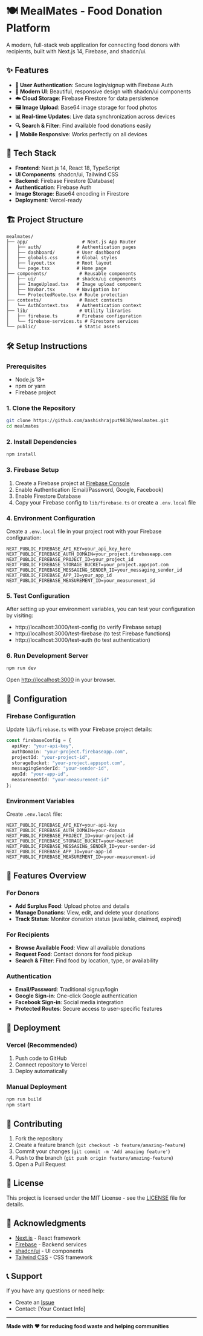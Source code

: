 # 🍽️ MealMates - Food Donation Platform

A modern, full-stack web application for connecting food donors with recipients, built with Next.js 14, Firebase, and shadcn/ui.

## ✨ Features

- **🔐 User Authentication**: Secure login/signup with Firebase Auth
- **📱 Modern UI**: Beautiful, responsive design with shadcn/ui components
- **☁️ Cloud Storage**: Firebase Firestore for data persistence
- **🖼️ Image Upload**: Base64 image storage for food photos
- **📊 Real-time Updates**: Live data synchronization across devices
- **🔍 Search & Filter**: Find available food donations easily
- **📱 Mobile Responsive**: Works perfectly on all devices

## 🚀 Tech Stack

- **Frontend**: Next.js 14, React 18, TypeScript
- **UI Components**: shadcn/ui, Tailwind CSS
- **Backend**: Firebase Firestore (Database)
- **Authentication**: Firebase Auth
- **Image Storage**: Base64 encoding in Firestore
- **Deployment**: Vercel-ready

## 🏗️ Project Structure

```
mealmates/
├── app/                    # Next.js App Router
│   ├── auth/             # Authentication pages
│   ├── dashboard/        # User dashboard
│   ├── globals.css       # Global styles
│   ├── layout.tsx        # Root layout
│   └── page.tsx          # Home page
├── components/            # Reusable components
│   ├── ui/               # shadcn/ui components
│   ├── ImageUpload.tsx   # Image upload component
│   ├── Navbar.tsx        # Navigation bar
│   └── ProtectedRoute.tsx # Route protection
├── contexts/              # React contexts
│   └── AuthContext.tsx   # Authentication context
├── lib/                   # Utility libraries
│   ├── firebase.ts       # Firebase configuration
│   └── firebase-services.ts # Firestore services
└── public/                # Static assets
```

## 🛠️ Setup Instructions

### Prerequisites
- Node.js 18+ 
- npm or yarn
- Firebase project

### 1. Clone the Repository
```bash
git clone https://github.com/aashishrajput9838/mealmates.git
cd mealmates
```

### 2. Install Dependencies
```bash
npm install
```

### 3. Firebase Setup
1. Create a Firebase project at [Firebase Console](https://console.firebase.google.com/)
2. Enable Authentication (Email/Password, Google, Facebook)
3. Enable Firestore Database
4. Copy your Firebase config to `lib/firebase.ts` or create a `.env.local` file

### 4. Environment Configuration
Create a `.env.local` file in your project root with your Firebase configuration:

```env
NEXT_PUBLIC_FIREBASE_API_KEY=your_api_key_here
NEXT_PUBLIC_FIREBASE_AUTH_DOMAIN=your_project.firebaseapp.com
NEXT_PUBLIC_FIREBASE_PROJECT_ID=your_project_id
NEXT_PUBLIC_FIREBASE_STORAGE_BUCKET=your_project.appspot.com
NEXT_PUBLIC_FIREBASE_MESSAGING_SENDER_ID=your_messaging_sender_id
NEXT_PUBLIC_FIREBASE_APP_ID=your_app_id
NEXT_PUBLIC_FIREBASE_MEASUREMENT_ID=your_measurement_id
```

### 5. Test Configuration
After setting up your environment variables, you can test your configuration by visiting:
- http://localhost:3000/test-config (to verify Firebase setup)
- http://localhost:3000/test-firebase (to test Firebase functions)
- http://localhost:3000/test-auth (to test authentication)

### 6. Run Development Server
```bash
npm run dev
```

Open [http://localhost:3000](http://localhost:3000) in your browser.

## 🔧 Configuration

### Firebase Configuration
Update `lib/firebase.ts` with your Firebase project details:

```typescript
const firebaseConfig = {
  apiKey: "your-api-key",
  authDomain: "your-project.firebaseapp.com",
  projectId: "your-project-id",
  storageBucket: "your-project.appspot.com",
  messagingSenderId: "your-sender-id",
  appId: "your-app-id",
  measurementId: "your-measurement-id"
};
```

### Environment Variables
Create `.env.local` file:
```env
NEXT_PUBLIC_FIREBASE_API_KEY=your-api-key
NEXT_PUBLIC_FIREBASE_AUTH_DOMAIN=your-domain
NEXT_PUBLIC_FIREBASE_PROJECT_ID=your-project-id
NEXT_PUBLIC_FIREBASE_STORAGE_BUCKET=your-bucket
NEXT_PUBLIC_FIREBASE_MESSAGING_SENDER_ID=your-sender-id
NEXT_PUBLIC_FIREBASE_APP_ID=your-app-id
NEXT_PUBLIC_FIREBASE_MEASUREMENT_ID=your-measurement-id
```

## 📱 Features Overview

### For Donors
- **Add Surplus Food**: Upload photos and details
- **Manage Donations**: View, edit, and delete your donations
- **Track Status**: Monitor donation status (available, claimed, expired)

### For Recipients
- **Browse Available Food**: View all available donations
- **Request Food**: Contact donors for food pickup
- **Search & Filter**: Find food by location, type, or availability

### Authentication
- **Email/Password**: Traditional signup/login
- **Google Sign-in**: One-click Google authentication
- **Facebook Sign-in**: Social media integration
- **Protected Routes**: Secure access to user-specific features

## 🚀 Deployment

### Vercel (Recommended)
1. Push code to GitHub
2. Connect repository to Vercel
3. Deploy automatically

### Manual Deployment
```bash
npm run build
npm start
```

## 🤝 Contributing

1. Fork the repository
2. Create a feature branch (`git checkout -b feature/amazing-feature`)
3. Commit your changes (`git commit -m 'Add amazing feature'`)
4. Push to the branch (`git push origin feature/amazing-feature`)
5. Open a Pull Request

## 📄 License

This project is licensed under the MIT License - see the [LICENSE](LICENSE) file for details.

## 🙏 Acknowledgments

- [Next.js](https://nextjs.org/) - React framework
- [Firebase](https://firebase.google.com/) - Backend services
- [shadcn/ui](https://ui.shadcn.com/) - UI components
- [Tailwind CSS](https://tailwindcss.com/) - CSS framework

## 📞 Support

If you have any questions or need help:
- Create an [Issue](https://github.com/aashishrajput9838/mealmates/issues)
- Contact: [Your Contact Info]

---

**Made with ❤️ for reducing food waste and helping communities**